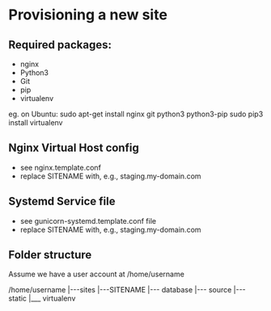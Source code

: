 Provisioning a new site
=======================

## Required packages:

* nginx
* Python3
* Git
* pip
* virtualenv

eg. on Ubuntu:
    sudo apt-get install nginx git python3 python3-pip
    sudo pip3 install virtualenv

## Nginx Virtual Host config
* see nginx.template.conf
* replace SITENAME with, e.g., staging.my-domain.com

## Systemd Service file
* see gunicorn-systemd.template.conf file
* replace SITENAME with, e.g., staging.my-domain.com

## Folder structure
Assume we have a user account at /home/username

/home/username
|---sites
    |---SITENAME
        |--- database
        |--- source
        |--- static
        |___ virtualenv